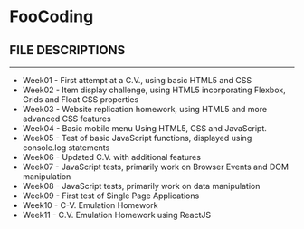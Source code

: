 # FooCoding

## FILE DESCRIPTIONS
-------------------------------
- Week01 - First attempt at a C.V., using basic HTML5 and CSS
- Week02 - Item display challenge, using HTML5 incorporating Flexbox, Grids and Float CSS properties
- Week03 - Website replication homework, using HTML5 and more advanced CSS features
- Week04 - Basic mobile menu Using HTML5, CSS and JavaScript.
- Week05 - Test of basic JavaScript functions, displayed using console.log statements
- Week06 - Updated C.V. with additional features
- Week07 - JavaScript tests, primarily work on Browser Events and DOM manipulation
- Week08 - JavaScript tests, primarily work on data manipulation
- Week09 - First test of Single Page Applications
- Week10 - C-V. Emulation Homework
- Week11 - C.V. Emulation Homework using ReactJS



